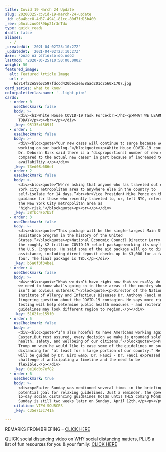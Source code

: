```yaml
---
title: Covid 19 March 24 Update
slug: 20200325-covid-19-march-24-update
_id: c6a4bcc8-4d87-4941-81cc-80d7fd25b400
_rev: p5oiLzuoOfR9bp21r3nTdx
type: quick_reads
draft: false
aliases:
  - /
_createdAt: '2021-04-02T23:10:27Z'
_updatedAt: '2021-04-02T23:10:27Z'
date: '2020-03-25T10:50:00.000Z'
lastmod: '2020-03-25T10:50:00.000Z'
weight: 50
featured_image:
  alt: Featured Article Image
  url: >-
    6d714f22e59b02597fdccd420becaea58aad201c2560x1707.jpg
card_series: what to know
colorpaletteclassname: '--light-pink'
cards:
  - order: 0
    useCheckmark: false
    body: >-
      <div><h1>White House COVID-19 Task Force<br></h1><p>WHAT WE LEARNED
      TODAY</p><p><br></p></div>
    _key: 95135cf509f1
  - order: 1
    useCheckmark: false
    body: >-
      <div><blockquote>“Our new cases will continue to surge because we’re still
      working on our backlog.”</blockquote><p>White House COVID-19 coordinator
      Dr. Deborah Birx said there is a "disproportional number of new cases
      compared to the actual new cases" in part because of increased testing
      availability.</p></div>
    _key: 73ed08b686ef
  - order: 2
    useCheckmark: false
    body: >-
      <div><blockquote>“We’re asking that anyone who has traveled out of the New
      York City metropolitan area to anywhere else in the country to
      self-isolate for 14 days.”<br><br>Vice President Mike Pence on the latest
      guidance for those who recently traveled to, or, left NYC, referring to
      the New York City metropolitan area as
      "high-risk."</blockquote><p><br></p></div>
    _key: 38fbc4767b5f
  - order: 3
    useCheckmark: false
    body: >-
      <div><blockquote>“This package will be the single-largest Main Street
      assistance program in the history of the United
      States.”</blockquote><p>National Economic Council Director Larry Kudlow on
      the roughly $2 trillion COVID-19 relief package working its way through
      the U.S. Congress. He said some of the aid package will go to direct
      assistance, including direct deposit checks up to $3,000 for a family of
      four. The final package is TBD.</p></div>
    _key: b5a0f3f34be1
  - order: 4
    useCheckmark: false
    body: >-
      <div><blockquote>“What we don’t have right now that we really do need is
      we need to know what’s going on in those areas of the country where there
      isn’t an obvious outbreak.”</blockquote><p>Director of the National
      Institute of Allergy and Infectious Diseases Dr. Anthony Fauci on a
      lingering question about the COVID-19 contagion. He says more rigorous
      testing will help determine public health measures - and reiterated these
      guidelines may look different region to region.</p></div>
    _key: 5162fec159f0
  - order: 5
    useCheckmark: false
    body: >-
      <div><blockquote>“I’m also hopeful to have Americans working again by that
      Easter…But rest assured, every decision we make is grounded solely on the
      health, safety, and wellbeing of our citizens.”</blockquote><p>President
      Trump on when he would like to ease some of the guidelines on social
      distancing for "at least for a large portion of our country." He said he
      will be guided by Dr. Birx &amp; Dr. Fauci - Dr. Fauci expressed the
      challenge of anticipating a timeline and the need to be
      flexible.</p></div>
    _key: 0e18d0b7ef82
  - order: 6
    useCheckmark: true
    body: >-
      <div><p>Easter Sunday was mentioned several times in the briefing as a
      potential goal for relaxing guidelines. Just a reminder, the government's
      15-day social distancing guidelines holds until THIS coming Monday. Easter
      Sunday is still two weeks later on Sunday, April 12th.</p><p></p></div>
    citation: VIEW SOURCES
    _key: c35e710c741a

---
```

REMARKS FROM BRIEFING – [CLICK HERE](https://www.whitehouse.gov/briefings-statements/remarks-president-trump-vice-president-pence-members-coronavirus-task-force-press-briefing-10/)

QUICK social distancing video on WHY social distancing matters, PLUS a list of fun resources for you & your family: [CLICK HERE](https://smarthernews.com/article/social-distancing-entertainment-for-you-your-family/)